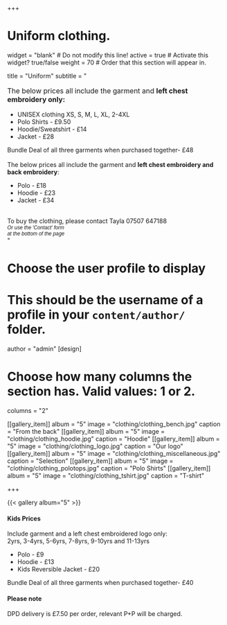 +++
# Uniform clothing.
widget = "blank"  # Do not modify this line!
active = true  # Activate this widget? true/false
weight = 70  # Order that this section will appear in.

title = "Uniform"
subtitle = "<p style='font-size: 1rem !important;'>The below prices all include the garment and <strong>left chest embroidery only:</strong></p><ul><li>UNISEX clothing XS, S, M, L, XL, 2-4XL</li><li>Polo Shirts - £9.50</li><li>Hoodie/Sweatshirt - £14</li><li>Jacket - £28</li></ul>Bundle Deal of all three garments when purchased together-  £48<br /><br />The below prices all include the garment and <strong>left chest embroidery and back embroidery</strong>:<ul><li>Polo - £18</li><li>Hoodie - £23</li><li>Jacket - £34</li></ul><br /><div class='alertbox'> To buy the clothing, please contact Tayla 07507 647188<br /><span style='font: italic normal 85% sans-serif;'>Or use the 'Contact' form<br />at the bottom of the page</span></div>"

# Choose the user profile to display
# This should be the username of a profile in your `content/author/` folder.
author = "admin"
[design]
  # Choose how many columns the section has. Valid values: 1 or 2.
  columns = "2"

  [[gallery_item]]
  album = "5"
  image = "clothing/clothing_bench.jpg"
  caption = "From the back"
  [[gallery_item]]
  album = "5"
  image = "clothing/clothing_hoodie.jpg"
  caption = "Hoodie"
  [[gallery_item]]
  album = "5"
  image = "clothing/clothing_logo.jpg"
  caption = "Our logo"
  [[gallery_item]]
  album = "5"
  image = "clothing/clothing_miscellaneous.jpg"
  caption = "Selection"
  [[gallery_item]]
  album = "5"
  image = "clothing/clothing_polotops.jpg"
  caption = "Polo Shirts"
  [[gallery_item]]
  album = "5"
  image = "clothing/clothing_tshirt.jpg"
  caption = "T-shirt"

+++

{{< gallery album="5" >}}
<h4>Kids Prices</h4>Include garment and a left chest embroidered logo only:<br />2yrs, 3-4yrs, 5-6yrs, 7-8yrs, 9-10yrs and 11-13yrs<br /><ul><li>Polo - £9</li><li>Hoodie - £13</li><li>Kids Reversible Jacket - £20</li></ul>Bundle Deal of all three garments when purchased together-  £40<br /><h4>Please note</h4>DPD delivery is £7.50 per order, relevant P+P will be charged.
